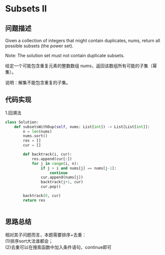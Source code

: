 #  Subsets II

## 问题描述

Given a collection of integers that might contain duplicates, nums, return all possible subsets (the power set).

Note: The solution set must not contain duplicate subsets.

给定一个可能包含重复元素的整数数组 nums，返回该数组所有可能的子集（幂集）。

说明：解集不能包含重复的子集。

## 代码实现

1.回溯法
```python
class Solution:
    def subsetsWithDup(self, nums: List[int]) -> List[List[int]]:
        n = len(nums)
        nums.sort()
        res = []
        cur = []

        def backtrack(i, cur):
            res.append(cur[:])
            for j in range(i, n):
                if j > i and nums[j] == nums[j-1]:
                    continue
                cur.append(nums[j])
                backtrack(j+1, cur)
                cur.pop()

        backtrack(0, cur)
        return res
        
```



## 思路总结

相对其子问题而言，本题需要排序+去重：  
(1)排序sort大法谁都会；  
(2)去重可以在搜索函数中加入条件语句，continue即可